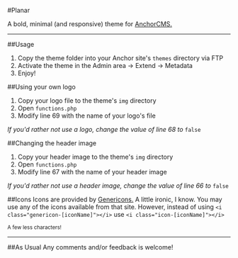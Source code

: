 #Planar

A bold, minimal (and responsive) theme for [AnchorCMS.](http://anchorcms.com)

---

##Usage

1. Copy the theme folder into your Anchor site's `themes` directory via FTP
2. Activate the theme in the Admin area -> Extend -> Metadata
3. Enjoy!

##Using your own logo

1. Copy your logo file to the theme's `img` directory
2. Open `functions.php`
3. Modify line 69 with the name of your logo's file

*If you'd rather not use a logo, change the value of line 68 to* `false`

##Changing the header image

1. Copy your header image to the theme's `img` directory
2. Open `functions.php`
3. Modify line 67 with the name of your header image

*If you'd rather not use a header image, change the value of line 66 to* `false`

##Icons
Icons are provided by [Genericons.](http://genericons.com) A little ironic, I know. You may use any of the icons available from that site. However, instead of using `<i class="genericon-[iconName]"></i>` use `<i class="icon-[iconName]"></i>`

<small>A few less characters!</small>

---

##As Usual
Any comments and/or feedback is welcome!
